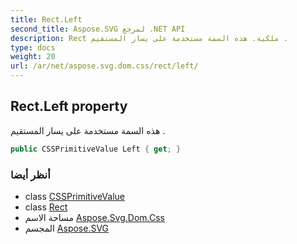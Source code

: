 ```yaml
---
title: Rect.Left
second_title: Aspose.SVG لمرجع .NET API
description: Rect ملكية. هذه السمة مستخدمة على يسار المستقيم .
type: docs
weight: 20
url: /ar/net/aspose.svg.dom.css/rect/left/
---
```

## Rect.Left property

هذه السمة مستخدمة على يسار المستقيم .

```csharp
public CSSPrimitiveValue Left { get; }
```

### أنظر أيضا

* class [CSSPrimitiveValue](../../cssprimitivevalue/)
* class [Rect](../)
* مساحة الاسم [Aspose.Svg.Dom.Css](../../rect/)
* المجسم [Aspose.SVG](../../../)


